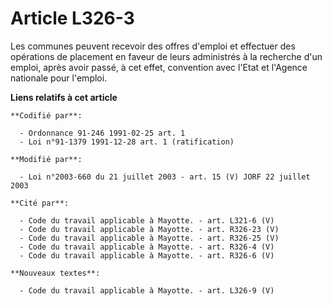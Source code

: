 # Article L326-3

Les communes peuvent recevoir des offres d'emploi et effectuer des opérations de placement en faveur de leurs administrés à
la recherche d'un emploi, après avoir passé, à cet effet, convention avec l'Etat et l'Agence nationale pour l'emploi.

**Liens relatifs à cet article**

	**Codifié par**:

	  - Ordonnance 91-246 1991-02-25 art. 1
	  - Loi n°91-1379 1991-12-28 art. 1 (ratification)

	**Modifié par**:

	  - Loi n°2003-660 du 21 juillet 2003 - art. 15 (V) JORF 22 juillet 2003

	**Cité par**:

	  - Code du travail applicable à Mayotte. - art. L321-6 (V)
	  - Code du travail applicable à Mayotte. - art. R326-23 (V)
	  - Code du travail applicable à Mayotte. - art. R326-25 (V)
	  - Code du travail applicable à Mayotte. - art. R326-4 (V)
	  - Code du travail applicable à Mayotte. - art. R326-6 (V)

	**Nouveaux textes**:

	  - Code du travail applicable à Mayotte. - art. L326-9 (V)
